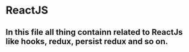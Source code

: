 # ReactJS
## In this file all thing containn related to ReactJs like hooks, redux, persist redux and so on.
